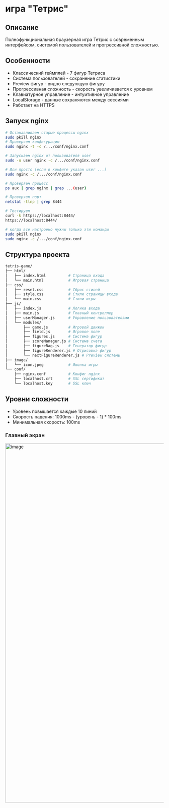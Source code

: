 # игра "Тетрис"
## Описание
Полнофункциональная браузерная игра Тетрис с современным интерфейсом, системой пользователей и прогрессивной сложностью.

## Особенности

- Классический геймплей - 7 фигур Тетриса
- Система пользователей - сохранение статистики
- Preview фигур - видно следующую фигуру
- Прогрессивная сложность - скорость увеличивается с уровнем
- Клавиатурное управление - интуитивное управление
- LocalStorage - данные сохраняются между сессиями
- Работает на HTTPS
  
## Запуск nginx
```bash
# Останавливаем старые процессы nginx
sudo pkill nginx
# Проверяем конфигурацию
sudo nginx -t -c /.../conf/nginx.conf

# Запускаем nginx от пользователя user
sudo -u user nginx -c /.../conf/nginx.conf

# Или просто (если в конфиге указан user ...)
sudo nginx -c /.../conf/nginx.conf

# Проверяем процесс
ps aux | grep nginx | grep ...(user)

# Проверяем порт
netstat -tlnp | grep 8444

# Тестируем
curl -k https://localhost:8444/
https://localhost:8444/

# когда все настроено нужны только эти команды
sudo pkill nginx
sudo nginx -c /.../conf/nginx.conf
```
## Структура проекта
```bash
tetris-game/
├── html/
│   ├── index.html          # Страница входа
│   └── main.html           # Игровая страница
├── css/
│   ├── reset.css           # Сброс стилей
│   ├── style.css           # Стили страницы входа
│   └── main.css            # Стили игры
├── js/
│   ├── index.js            # Логика входа
│   ├── main.js             # Главный контроллер
│   ├── userManager.js      # Управление пользователями
│   └── modules/
│       ├── game.js         # Игровой движок
│       ├── field.js        # Игровое поле
│       ├── figures.js      # Система фигур
│       ├── scoreManager.js # Система счета
│       ├── figureBag.js    # Генератор фигур
│       ├── figureRenderer.js # Отрисовка фигур
│       └── nextFigureRenderer.js # Preview системы
├── image/
│   └── icon.jpeg           # Иконка игры
└── conf/
    ├── nginx.conf          # Конфиг nginx
    ├── localhost.crt       # SSL сертификат
    └── localhost.key       # SSL ключ
```

##  Уровни сложности
- Уровень повышается каждые 10 линий
- Скорость падения: 1000ms - (уровень - 1) * 100ms
- Минимальная скорость: 100ms

###  Главный экран
<img width="1920" height="1139" alt="image" src="https://github.com/user-attachments/assets/576b50a9-d4c5-4675-8ada-b81b534472c9" />

